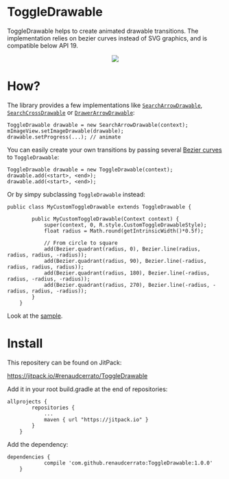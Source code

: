 # ToggleDrawable #

ToggleDrawable helps to create animated drawable transitions. The implementation relies on bezier curves instead of SVG graphics, and is compatible below API 19.

<p align="center">
<a href="https://vid.me/TjJV" target="_blank">
<img src="https://github.com/renaudcerrato/ToggleDrawable/raw/master/artworks/toggle.gif">
</a>
</p>

# How? #

The library provides a few implementations like [`SearchArrowDrawable`]( https://github.com/renaudcerrato/ToggleDrawable/blob/master/library/src/main/java/com/mypopsy/drawable/SearchArrowDrawable.java), [`SearchCrossDrawable`](https://github.com/renaudcerrato/ToggleDrawable/blob/master/library/src/main/java/com/mypopsy/drawable/SearchCrossDrawable.java) or [`DrawerArrowDrawable`](https://github.com/renaudcerrato/ToggleDrawable/blob/master/library/src/main/java/com/mypopsy/drawable/DrawerArrowDrawable.java):

```
ToggleDrawable drawable = new SearchArrowDrawable(context);
mImageView.setImageDrawable(drawable);
drawable.setProgress(...); // animate
```

You can easily create your own transitions by passing several [Bezier curves](https://github.com/renaudcerrato/ToggleDrawable/blob/master/library/src/main/java/com/mypopsy/drawable/util/Bezier.java) to `ToggleDrawable`:

```
ToggleDrawable drawable = new ToggleDrawable(context);
drawable.add(<start>, <end>);
drawable.add(<start>, <end>);
```

Or by simpy subclassing `ToggleDrawable` instead: 
```
public class MyCustomToggleDrawable extends ToggleDrawable {

        public MyCustomToggleDrawable(Context context) {
            super(context, 0, R.style.CustomToggleDrawableStyle);
            float radius = Math.round(getIntrinsicWidth()*0.5f);
            
            // From circle to square
            add(Bezier.quadrant(radius, 0), Bezier.line(radius, radius, radius, -radius));
            add(Bezier.quadrant(radius, 90), Bezier.line(-radius, radius, radius, radius));
            add(Bezier.quadrant(radius, 180), Bezier.line(-radius, radius, -radius, -radius));
            add(Bezier.quadrant(radius, 270), Bezier.line(-radius, -radius, radius, -radius));
        }
    }
```

Look at the [sample](https://github.com/renaudcerrato/ToggleDrawable/blob/master/sample/src/main/java/com/mypopsy/toggledrawable/MainActivity.java).

# Install #

This repositery can be found on JitPack:

https://jitpack.io/#renaudcerrato/ToggleDrawable

Add it in your root build.gradle at the end of repositories:
```
allprojects {
		repositories {
			...
			maven { url "https://jitpack.io" }
		}
	}
```

Add the dependency:
```
dependencies {
	        compile 'com.github.renaudcerrato:ToggleDrawable:1.0.0'
	}
```


